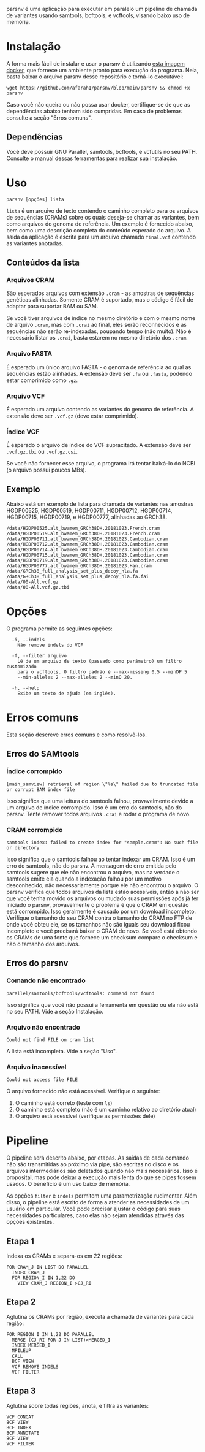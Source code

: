 parsnv é uma aplicação para executar em paralelo um pipeline de chamada de
variantes usando samtools, bcftools, e vcftools, visando baixo uso de memória.

# Instalação

A forma mais fácil de instalar e usar o parsnv é utilizando [esta imagem
docker](https://hub.docker.com/repository/docker/afarah1/ubuntu-samtools), que
fornece um ambiente pronto para execução do programa. Nela, basta baixar o
arquivo parsnv desse repositório e torná-lo executável:

```
wget https://github.com/afarah1/parsnv/blob/main/parsnv && chmod +x parsnv
```

Caso você não queira ou não possa usar docker, certifique-se de que as
dependências abaixo tenham sido cumpridas. Em caso de problemas consulte a
seção "Erros comuns".

## Dependências

Você deve possuir GNU Parallel, samtools, bcftools, e vcfutils no seu PATH.
Consulte o manual dessas ferramentas para realizar sua instalação.

# Uso

`parsnv [opções] lista`

`lista` é um arquivo de texto contendo o caminho completo para os arquivos de
sequências (CRAMs) sobre os quais deseja-se chamar as variantes, bem como
arquivos do genoma de referência. Um exemplo é fornecido abaixo, bem como uma
descrição completa do conteúdo esperado do arquivo. A saída da aplicação é
escrita para um arquivo chamado `final.vcf` contendo as variantes anotadas.

## Conteúdos da lista

### Arquivos CRAM 

São esperados arquivos com extensão `.cram` - as amostras de sequências genéticas
alinhadas. Somente CRAM é suportado, mas o código é fácil de adaptar para
suportar BAM ou SAM.

Se você tiver arquivos de índice no mesmo diretório e com o mesmo nome de
arquivo `.cram`, mas com `.crai` ao final, eles serão reconhecidos e as
sequências não serão re-indexadas, poupando tempo (não muito). Não é necessário
listar os `.crai`, basta estarem no mesmo diretório dos `.cram`.

### Arquivo FASTA 

É esperado um único arquivo FASTA - o genoma de referência ao qual as
sequências estão alinhadas. A extensão deve ser `.fa` ou `.fasta`, podendo estar
comprimido como `.gz`.

### Arquivo VCF 

É esperado um arquivo contendo as variantes do genoma de referência. A extensão
deve ser `.vcf.gz` (deve estar comprimido).

### Índice VCF

É esperado o arquivo de índice do VCF supracitado. A extensão deve ser
`.vcf.gz.tbi` ou `.vcf.gz.csi`.

Se você não fornecer esse arquivo, o programa irá tentar baixá-lo do NCBI (o
arquivo possui poucos MBs).

## Exemplo

Abaixo está um exemplo de lista para chamada de variantes nas amostras
HGDP00525, HGDP00519, HGDP00711, HGDP00712, HGDP00714, HGDP00715, HGDP00719,
e HGDP00777, alinhadas ao GRCh38.

```
/data/HGDP00525.alt_bwamem_GRCh38DH.20181023.French.cram
/data/HGDP00519.alt_bwamem_GRCh38DH.20181023.French.cram
/data/HGDP00711.alt_bwamem_GRCh38DH.20181023.Cambodian.cram
/data/HGDP00712.alt_bwamem_GRCh38DH.20181023.Cambodian.cram
/data/HGDP00714.alt_bwamem_GRCh38DH.20181023.Cambodian.cram
/data/HGDP00715.alt_bwamem_GRCh38DH.20181023.Cambodian.cram
/data/HGDP00719.alt_bwamem_GRCh38DH.20181023.Cambodian.cram
/data/HGDP00777.alt_bwamem_GRCh38DH.20181023.Han.cram
/data/GRCh38_full_analysis_set_plus_decoy_hla.fa
/data/GRCh38_full_analysis_set_plus_decoy_hla.fa.fai
/data/00-All.vcf.gz
/data/00-All.vcf.gz.tbi
```

# Opções

O programa permite as seguintes opções:

```
  -i, --indels
    Não remove indels do VCF

  -f, --filter arquivo
    Lê de um arquivo de texto (passado como parâmetro) um filtro customizado
    para o vcftools. O filtro padrão é --max-missing 0.5 --minDP 5
    --min-alleles 2 --max-alleles 2 --minQ 20.

  -h, --help
    Exibe um texto de ajuda (em inglês).
```

# Erros comuns

Esta seção descreve erros comuns e como resolvê-los.

## Erros do SAMtools 

### Índice corrompido

```
[main_samview] retrieval of region \"%s\" failed due to truncated file or corrupt BAM index file
```

Isso significa que uma leitura do samtools falhou, provavelmente devido a um
arquivo de índice corrompido. Isso é um erro do samtools, não do parsnv. Tente
remover todos arquivos `.crai` e rodar o programa de novo.

### CRAM corrompido

```
samtools index: failed to create index for "sample.cram": No such file or directory
```

Isso significa que o samtools falhou ao tentar indexar um CRAM. Isso é um erro
do samtools, não do parsnv. A mensagem de erro emitida pelo samtools sugere que
ele não encontrou o arquivo, mas na verdade o samtools emite ela quando a
indexação falhou por um motivo desconhecido, não necessariamente porque ele não
encontrou o arquivo. O parsnv verifica que todos arquivos da lista estão
acessíveis, então a não ser que você tenha movido os arquivos ou mudado suas
permissões após já ter iniciado o parsnv, provavelmente o problema é que o CRAM
em questão está corrompido. Isso geralmente é causado por um download
incompleto. Verifique o tamanho do seu CRAM contra o tamanho do CRAM no FTP de
onde você obteu ele, se os tamanhos não são iguais seu download ficou
incompleto e você precisará baixar o CRAM de novo. Se você está obtendo os
CRAMs de uma fonte que fornece um checksum compare o checksum e não o tamanho
dos arquivos.

## Erros do parsnv 

### Comando não encontrado

```
parallel/samtools/bcftools/vcftools: command not found
```

Isso significa que você não possui a ferramenta em questão ou ela não está no
seu PATH. Vide a seção Instalação.

### Arquivo não encontrado

```
Could not find FILE on cram list
```

A lista está incompleta. Vide a seção "Uso".

### Arquivo inacessível

```
Could not access file FILE
```

O arquivo fornecido não está acessível. Verifique o seguinte:

1. O caminho está correto (teste com `ls`)
2. O caminho está completo (não é um caminho relativo ao diretório atual)
3. O arquivo está acessível (verifique as permissões dele)

# Pipeline

O pipeline será descrito abaixo, por etapas. As saídas de cada comando não são
transmitidas ao próximo via pipe, são escritas no disco e os arquivos
intermediários são deletados quando não mais necessários. Isso é proposital,
mas pode deixar a execução mais lenta do que se pipes fossem usados. O
benefício é um uso baixo de memória.

As opções `filter` e `indels` permitem uma parametrização rudimentar. Além
disso, o pipeline está escrito de forma a atender as necessidades de um usuário
em particular. Você pode precisar ajustar o código para suas necessidades
particulares, caso elas não sejam atendidas através das opções existentes.

## Etapa 1

Indexa os CRAMs e separa-os em 22 regiões:

```
FOR CRAM_J IN LIST DO PARALLEL
  INDEX CRAM_J
  FOR REGION_I IN 1,22 DO
    VIEW CRAM_J REGION_I >CJ_RI
```

## Etapa 2

Aglutina os CRAMs por região, executa a chamada de variantes para cada região:

```
FOR REGION_I IN 1,22 DO PARALLEL
  MERGE (CJ_RI FOR J IN LIST)>MERGED_I
  INDEX MERGED_I
  MPILEUP
  CALL
  BCF VIEW
  VCF REMOVE INDELS
  VCF FILTER
```

## Etapa 3

Aglutina sobre todas regiões, anota, e filtra as variantes:

```
VCF CONCAT
BCF VIEW
BCF INDEX
BCF ANNOTATE
BCF VIEW
VCF FILTER
```
